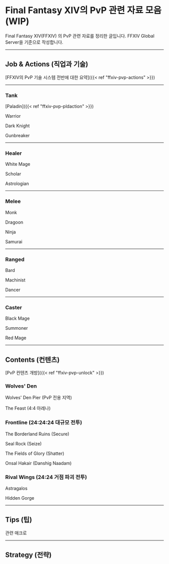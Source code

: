 # Final Fantasy XIV의 PvP 관련 자료 모음 (WIP)


Final Fantasy XIV(FFXIV) 의 PvP 관련 자료를 정리한 글입니다. FFXIV Global Server을 기준으로 작성합니다.

<!--more-->

---



## Job & Actions (직업과 기술)

[FFXIV의 PvP 기술 시스템 전반에 대한 요약]({{< ref "ffxiv-pvp-actions" >}})

---

### Tank

[Paladin]({{< ref "ffxiv-pvp-pldaction" >}})

Warrior

Dark Knight

Gunbreaker

---

### Healer

White Mage

Scholar

Astrologian

---

### Melee

Monk

Dragoon

Ninja

Samurai

---

### Ranged

Bard

Machinist

Dancer

---

### Caster

Black Mage

Summoner

Red Mage

---



## Contents (컨텐츠)

[PvP 컨텐츠 개방]({{< ref "ffxiv-pvp-unlock" >}})

### Wolves' Den

Wolves' Den Pier (PvP 전용 지역)

The Feast (4:4 아레나)

### Frontline (24:24:24 대규모 전투)

The Borderland Ruins (Secure)

Seal Rock (Seize)

The Fields of Glory (Shatter)

Onsal Hakair (Danshig Naadam)

### Rival Wings (24:24 거점 파괴 전투)

Astragalos

Hidden Gorge



---



## Tips (팁)

관련 매크로





---



## Strategy (전략)
